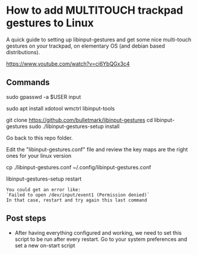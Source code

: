 # How to add MULTITOUCH trackpad gestures to Linux

A quick guide to setting up libinput-gestures and get some nice multi-touch gestures on your trackpad, on elementary OS (and debian based distributions).

https://www.youtube.com/watch?v=ci6YbQGx3c4

## Commands

sudo gpasswd -a $USER input

sudo apt install xdotool wmctrl libinput-tools

git clone https://github.com/bulletmark/libinput-gestures
cd libinput-gestures
sudo ./libinput-gestures-setup install

Go back to this repo folder.

Edit the "libinput-gestures.conf" file and review the key maps are the right ones for your linux version

cp ./libinput-gestures.conf ~/.config/libinput-gestures.conf

libinput-gestures-setup restart

    You could get an error like:
    `Failed to open /dev/input/event1 (Permission denied)`
    In that case, restart and try again this last command

## Post steps

- After having everything configured and working, we need to set this script to be run after every restart. Go to your system preferences and set a new on-start script
